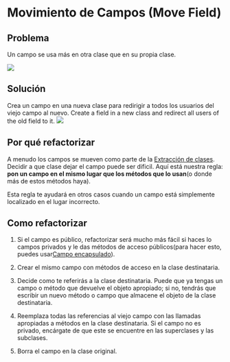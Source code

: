 # Movimiento de Campos (Move Field)

## Problema

Un campo se usa más en otra clase que en su propia clase.

![](https://refactoring.guru/images/refactoring/diagrams/Move%20Field%20-%20Before.png?id=b58c81b01a0c4ef8659f92cc64fa51a8)

## Solución

Crea un campo en una nueva clase para redirigir a todos los usuarios del viejo campo al nuevo. Create a field in a new class and redirect all users of the old field to it.
![](https://refactoring.guru/images/refactoring/diagrams/Move%20Field%20-%20After.png?id=d7c21af94ec9df17575373bae745e96e)

## Por qué refactorizar

A menudo los campos se mueven como parte de la [Extracción de clases](https://refactoring.guru/es/extract-class). Decidir a que clase dejar el campo puede ser dificil. Aquí está nuestra regla: **pon un campo en el mismo lugar que los métodos que lo usan**(o donde más de estos métodos haya).

Esta regla te ayudará en otros casos cuando un campo está simplemente localizado en el lugar incorrecto.

## Como refactorizar

1. Si el campo es público, refactorizar será mucho más fácil si haces lo campos privados y le das métodos de acceso públicos(para hacer esto, puedes usar[Campo encapsulado](https://refactoring.guru/es/encapsulate-field)).

2. Crear el mismo campo con métodos de acceso en la clase destinataria.

3. Decide como te referirás a la clase destinataria. Puede que ya tengas un campo o método que devuelve el objeto apropiado; si no, tendrás que escribir un nuevo método o campo que almacene el objeto de la clase destinataria.

4. Reemplaza todas las referencias al viejo campo con las llamadas apropiadas a métodos en la clase destinataria. Si el campo no es privado, encárgate de que este se encuentre en las superclases y las subclases.

5. Borra el campo en la clase original.


